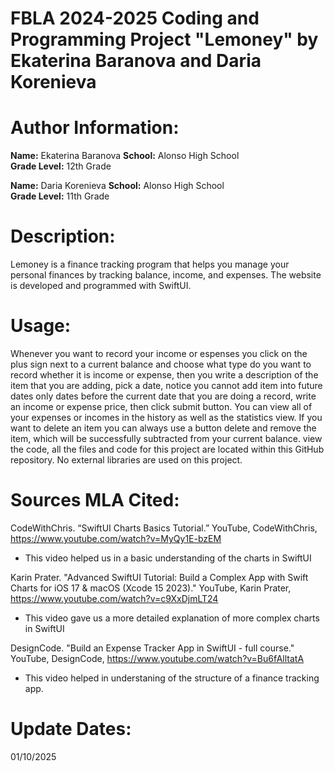 # FBLA 2024-2025 Coding and Programming Project "Lemoney" by Ekaterina Baranova and Daria Korenieva

# Author Information:
**Name:** Ekaterina Baranova 
**School:** Alonso High School  
**Grade Level:** 12th Grade  



**Name:** Daria Korenieva
**School:** Alonso High School  
**Grade Level:** 11th Grade 

# Description:
Lemoney is a finance tracking program that helps you manage your personal finances by tracking balance, income, and expenses. 
The website is developed and programmed with SwiftUI.

# Usage:
Whenever you want to record your income or espenses you click on the plus sign next to a current balance and choose what type do you want to record whether it is income or expense, then you write a description of the item that you are adding, pick a date, notice you cannot add item into future dates only dates before the current date that you are doing a record, write an income or expense price, then click submit button. You can view all of your expenses or incomes in the history as well as the statistics view. If you want to delete an item you can always use a button delete and remove the item, which will be successfully subtracted from your current balance.
view the code, all the files and code for this project are located within this GitHub repository. No external libraries are used on this project.



# Sources MLA Cited:

CodeWithChris. “SwiftUI Charts Basics Tutorial.” YouTube, CodeWithChris,
https://www.youtube.com/watch?v=MyQy1E-bzEM
- This video helped us in a basic understanding of the charts in SwiftUI

Karin Prater. "Advanced SwiftUI Tutorial: Build a Complex App with Swift Charts for iOS 17 & macOS (Xcode 15 2023)." YouTube, Karin Prater,
https://www.youtube.com/watch?v=c9XxDjmLT24
- This video gave us a more detailed explanation of more complex charts in SwiftUI

DesignCode. "Build an Expense Tracker App in SwiftUI - full course." YouTube, DesignCode,
https://www.youtube.com/watch?v=Bu6fAlltatA
- This video helped in understaning of the structure of a finance tracking app.






# Update Dates:
01/10/2025

